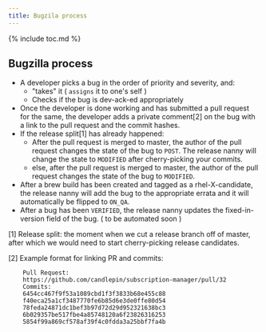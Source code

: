 ```yaml
---
title: Bugzila process
---
```

{% include toc.md %}

## Bugzilla process

 * A developer picks a bug in the order of priority and severity, and:
   * "takes" it ( `assigns` it to one's self )
   * Checks if the bug is dev-ack-ed appropriately
 * Once the developer is done working and has submitted a pull request for the same, the developer adds a private comment[2] on the bug with a link to the pull request and the commit hashes.
 * If the release split[1] has already happened:
   * After the pull request is merged to master, the author of the pull request changes the state of the bug to `POST`. The release nanny will change the state to `MODIFIED` after cherry-picking your commits.
   * else, after the pull request is merged to master, the author of the pull request changes the state of the bug to `MODIFIED`.
 * After a brew build has been created and tagged as a rhel-X-candidate, the release nanny will add the bug to the appropriate errata and it will automatically be flipped to `ON_QA`.
 * After a bug has been `VERIFIED`, the release nanny updates the fixed-in-version field of the bug. ( to be automated soon )

[1] Release split: the moment when we cut a release branch off of master, after which we would need to start cherry-picking release candidates.

[2] Example format for linking PR and commits:

```
    Pull Request:  
    https://github.com/candlepin/subscription-manager/pull/32  
    Commits:  
    6454cc467f9f53a1089cbd1f3f3833b68e455c88  
    f40eca25a1cf3487770fe6b85d6e3de0ffe80d54  
    78feda24871dc1bef3b97d72d29d952321638bc3  
    6b029357be517fbe4a85748120a6f23826316253  
    5854f99a869cf578af39f4c0fdda3a25bbf7fa4b
```

